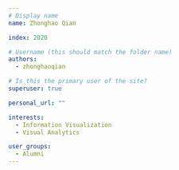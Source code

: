 ```yaml
---
# Display name
name: Zhonghao Qian

index: 2020

# Username (this should match the folder name)
authors:
  - zhonghaoqian

# Is this the primary user of the site?
superuser: true

personal_url: ""

interests:
  - Information Visualization
  - Visual Analytics

user_groups:
  - Alumni
---
```

